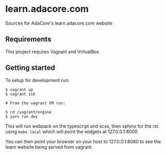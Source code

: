 # learn.adacore.com

Sources for AdaCore's learn.adacore.com website

## Requirements

This project requires Vagrant and VirtualBox

## Getting started

To setup for development run:
```
$ vagrant up
$ vagrant ssh

# From the vagrant VM run:

$ cd /vagrant/engine
$ yarn run dev
```

This will run webpack on the typescript and scss, then sphinx for the rst using `make local` which will point the widgets at 127.0.0.1:8000

You can then point your browser on your host to 127.0.0.1:8080 to see the learn website being served from vagrant.
